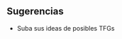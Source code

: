 ## Sugerencias
- Suba sus ideas de posibles TFGs
<body background="https://a905030tecnun.github.io/paginawebkicc/Images/fondo.jpg">
</body>

